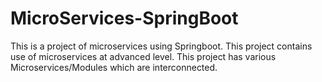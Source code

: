 # MicroServices-SpringBoot
This is a project of microservices using Springboot.
This project contains use of microservices at advanced level.
This project has various Microservices/Modules which are interconnected.

